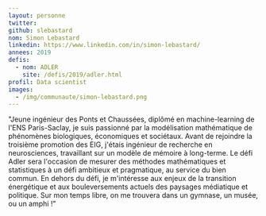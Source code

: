 ```yaml
---
layout: personne
twitter:
github: slebastard
nom: Simon Lebastard
linkedin: https://www.linkedin.com/in/simon-lebastard/
annees: 2019
defis:
  - nom: ADLER
    site: /defis/2019/adler.html
profil: Data scientist
images:
  - /img/communaute/simon-lebastard.png
---
```


"Jeune ingénieur des Ponts et Chaussées, diplômé en machine-learning de l'ENS Paris-Saclay, je suis passionné par la modélisation mathématique de phénomènes biologiques, économiques et sociétaux. Avant de rejoindre la troisième promotion des EIG, j'étais ingénieur de recherche en neurosciences, travaillant sur un modèle de mémoire à long-terme. Le défi Adler sera l'occasion de mesurer des méthodes mathématiques et statistiques à un défi ambitieux et pragmatique, au service du bien commun. En dehors du défi, je m'intéresse aux enjeux de la transition énergétique et aux bouleversements actuels des paysages médiatique et politique. Sur mon temps libre, on me trouvera dans un gymnase, un musée, ou un amphi !"
